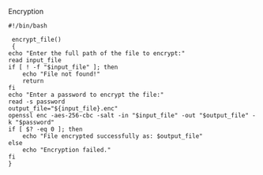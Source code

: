 Encryption

    #!/bin/bash
     
     encrypt_file()
     {
    echo "Enter the full path of the file to encrypt:"
    read input_file
    if [ ! -f "$input_file" ]; then
        echo "File not found!"
        return
    fi
    echo "Enter a password to encrypt the file:"
    read -s password
    output_file="${input_file}.enc"
    openssl enc -aes-256-cbc -salt -in "$input_file" -out "$output_file" -k "$password"
    if [ $? -eq 0 ]; then
        echo "File encrypted successfully as: $output_file"
    else
        echo "Encryption failed."
    fi
    }
